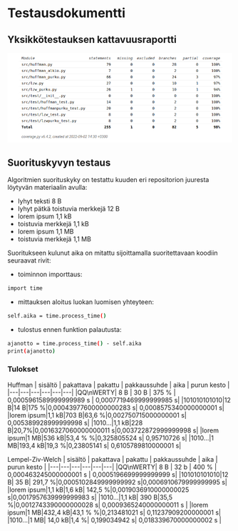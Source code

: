 # Testausdokumentti

## Yksikkötestauksen kattavuusraportti
![](https://raw.githubusercontent.com/kllelndhlm/Tiralabraharjoitus/main/Dokumentaatio/Kuvat/testikattavuus.jpg)

## Suorituskyvyn testaus

Algoritmien suorituskyky on testattu kuuden eri repositorion juuresta löytyvän materiaalin avulla:
* lyhyt teksti 8 B
* lyhyt pätkä toistuvia merkkejä 12 B
* lorem ipsum 1,1 kB
* toistuvia merkkejä 1,1 kB
* lorem ipsum 1,1 MB
* toistuvia merkkejä 1,1 MB

Suoritukseen kulunut aika on mitattu sijoittamalla suoritettavaan koodiin seuraavat rivit:<br>
* toiminnon importtaus:
```bash
import time
```
* mittauksen aloitus luokan luomisen yhteyteen:
```bash
self.aika = time.process_time()
```
* tulostus ennen funktion palautusta:
```bash
ajanotto = time.process_time() - self.aika
print(ajanotto) 
```
### Tulokset
Huffman
| sisältö | pakattava | pakattu | pakkaussuhde | aika | purun kesto |
|---|---|---|---|---|---|
|QQ\nWERTY| 8 B | 30 B | 375 % | 0,0005961589999999989 s | 0,0007719469999999985 s|
|101010101010|12 B|14 B|175 %|0,00043977600000000283 s| 0,0008575340000000001 s|
|lorem ipsum|1,1 kB|703 B|63,6 %|0,002750715000000001 s| 0,005389928999999998 s|
|1010...|1,1 kB|228 B|20,7%|0,0016327060000000011 s|0,003722872999999998 s|
|lorem ipsum|1 MB|536 kB|53,4 % %|0,325805524 s| 0,95710726 s|
|1010...|1 MB|193,4 kB|19,3 %|0,23805141 s| 0,6105789810000001 s|

Lempel-Ziv-Welch
| sisältö | pakattava | pakattu | pakkaussuhde | aika | purun kesto |
|---|---|---|---|---|---|
|QQ\nWERTY| 8 B | 32 b | 400 % | 0,000463245000000001 s | 0,0005196699999999999 s|
|101010101010|12 B| 35 B| 291,7 %|0,0005102849999999992 s|0,0006910679999999995 s|
|lorem ipsum|1,1 kB|1,6 kB| 142,5 %|0,0019036910000000025 s|0,0017957639999999983 s|
|1010...|1,1 kB| 390 B|35,5 %|0,0012743390000000028 s| 0,0009365240000000011 s |
|lorem ipsum|1 MB|432,4 kB|43,1 % %|0,213481021 s| 0,11237909200000001 s|
|1010...|1 MB| 14,0 kB|1,4 %| 0,199034942 s| 0,018339670000000002 s |

